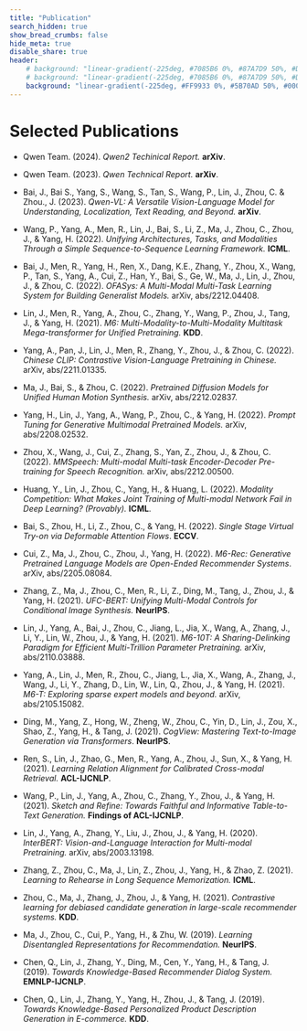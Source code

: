```yaml
---
title: "Publication"
search_hidden: true
show_bread_crumbs: false
hide_meta: true
disable_share: true
header:
    # background: "linear-gradient(-225deg, #7085B6 0%, #87A7D9 50%, #DEF3F8 100%);"
    # background: "linear-gradient(-225deg, #7085B6 0%, #87A7D9 50%, #DEF3F8 100%);"
    background: "linear-gradient(-225deg, #FF9933 0%, #5B70AD 50%, #000099 100%);"
---
```


# Selected Publications

- Qwen Team. (2024). _Qwen2 Techinical Report._ **arXiv**.

- Qwen Team. (2023). _Qwen Technical Report._ **arXiv**.

- Bai, J., Bai S., Yang, S., Wang, S., Tan, S., Wang, P., Lin, J., Zhou, C. & Zhou., J. (2023). _Qwen-VL: A Versatile Vision-Language Model for Understanding, Localization, Text Reading, and Beyond._ **arXiv**.

- Wang, P., Yang, A., Men, R., Lin, J., Bai, S., Li, Z., Ma, J., Zhou, C., Zhou, J., & Yang, H. (2022). _Unifying Architectures, Tasks, and Modalities Through a Simple Sequence-to-Sequence Learning Framework._ **ICML**.

- Bai, J., Men, R., Yang, H., Ren, X., Dang, K.E., Zhang, Y., Zhou, X., Wang, P., Tan, S., Yang, A., Cui, Z., Han, Y., Bai, S., Ge, W., Ma, J., Lin, J., Zhou, J., & Zhou, C. (2022). _OFASys: A Multi-Modal Multi-Task Learning System for Building Generalist Models._ arXiv, abs/2212.04408.

- Lin, J., Men, R., Yang, A., Zhou, C., Zhang, Y., Wang, P., Zhou, J., Tang, J., & Yang, H. (2021). _M6: Multi-Modality-to-Multi-Modality Multitask Mega-transformer for Unified Pretraining._ **KDD**.

- Yang, A., Pan, J., Lin, J., Men, R., Zhang, Y., Zhou, J., & Zhou, C. (2022). _Chinese CLIP: Contrastive Vision-Language Pretraining in Chinese._ arXiv, abs/2211.01335.

- Ma, J., Bai, S., & Zhou, C. (2022). _Pretrained Diffusion Models for Unified Human Motion Synthesis._ arXiv, abs/2212.02837.

- Yang, H., Lin, J., Yang, A., Wang, P., Zhou, C., & Yang, H. (2022). _Prompt Tuning for Generative Multimodal Pretrained Models._ arXiv, abs/2208.02532.

- Zhou, X., Wang, J., Cui, Z., Zhang, S., Yan, Z., Zhou, J., & Zhou, C. (2022). _MMSpeech: Multi-modal Multi-task Encoder-Decoder Pre-training for Speech Recognition._ arXiv, abs/2212.00500.

- Huang, Y., Lin, J., Zhou, C., Yang, H., & Huang, L. (2022). _Modality Competition: What Makes Joint Training of Multi-modal Network Fail in Deep Learning? (Provably)._ **ICML**.

- Bai, S., Zhou, H., Li, Z., Zhou, C., & Yang, H. (2022). _Single Stage Virtual Try-on via Deformable Attention Flows_. **ECCV**.

- Cui, Z., Ma, J., Zhou, C., Zhou, J., Yang, H. (2022). _M6-Rec: Generative Pretrained Language Models are Open-Ended Recommender Systems_. arXiv, abs/2205.08084.

- Zhang, Z., Ma, J., Zhou, C., Men, R., Li, Z., Ding, M., Tang, J., Zhou, J., & Yang, H. (2021). _UFC-BERT: Unifying Multi-Modal Controls for Conditional Image Synthesis._ **NeurIPS**.

- Lin, J., Yang, A., Bai, J., Zhou, C., Jiang, L., Jia, X., Wang, A., Zhang, J., Li, Y., Lin, W., Zhou, J., & Yang, H. (2021). _M6-10T: A Sharing-Delinking Paradigm for Efficient Multi-Trillion Parameter Pretraining._ arXiv, abs/2110.03888.

- Yang, A., Lin, J., Men, R., Zhou, C., Jiang, L., Jia, X., Wang, A., Zhang, J., Wang, J., Li, Y., Zhang, D., Lin, W., Lin, Q., Zhou, J., & Yang, H. (2021). _M6-T: Exploring sparse expert models and beyond._ arXiv, abs/2105.15082.

- Ding, M., Yang, Z., Hong, W., Zheng, W., Zhou, C., Yin, D., Lin, J., Zou, X., Shao, Z., Yang, H., & Tang, J. (2021). _CogView: Mastering Text-to-Image Generation via Transformers_. **NeurIPS**.

- Ren, S., Lin, J., Zhao, G., Men, R., Yang, A., Zhou, J., Sun, X., & Yang, H. (2021). _Learning Relation Alignment for Calibrated Cross-modal Retrieval._ **ACL-IJCNLP**.

- Wang, P., Lin, J., Yang, A., Zhou, C., Zhang, Y., Zhou, J., & Yang, H. (2021). _Sketch and Refine: Towards Faithful and Informative Table-to-Text Generation._ **Findings of ACL-IJCNLP**.

- Lin, J., Yang, A., Zhang, Y., Liu, J., Zhou, J., & Yang, H. (2020). _InterBERT: Vision-and-Language Interaction for Multi-modal Pretraining._ arXiv, abs/2003.13198.

- Zhang, Z., Zhou, C., Ma, J., Lin, Z., Zhou, J., Yang, H., & Zhao, Z. (2021). _Learning to Rehearse in Long Sequence Memorization._ **ICML**.

- Zhou, C., Ma, J., Zhang, J., Zhou, J., & Yang, H. (2021). _Contrastive learning for debiased candidate generation in large-scale recommender systems._ **KDD**.

- Ma, J., Zhou, C., Cui, P., Yang, H., & Zhu, W. (2019). _Learning Disentangled Representations for Recommendation._  **NeurIPS**.

- Chen, Q., Lin, J., Zhang, Y., Ding, M., Cen, Y., Yang, H., & Tang, J. (2019). _Towards Knowledge-Based Recommender Dialog System._ **EMNLP-IJCNLP**.

- Chen, Q., Lin, J., Zhang, Y., Yang, H., Zhou, J., & Tang, J. (2019). _Towards Knowledge-Based Personalized Product Description Generation in E-commerce._ **KDD**.
